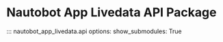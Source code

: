 # Nautobot App Livedata API Package

::: nautobot_app_livedata.api
    options:
        show_submodules: True
